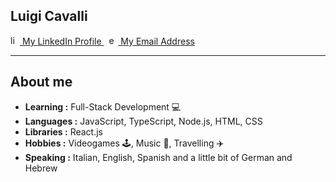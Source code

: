 ## Luigi Cavalli
<div>
  <a href="https://www.linkedin.com/in/luigi-cavalli/">
    <img src="https://cdn-icons-png.flaticon.com/512/174/174857.png" alt="linkedin" width="15" height="15"> My LinkedIn Profile
  </a> &nbsp; 
  <a href="mailto:luigi_cavalli@outlook.com">
    <img src="https://cdn-icons-png.flaticon.com/512/732/732200.png" alt="email" width="15" height="15"> My Email Address
  </a>
</div>

-----------------------------------------------------------------------------------------------------------------------------
## About me
-  **Learning :** Full-Stack Development 💻
-  **Languages :** JavaScript, TypeScript, Node.js, HTML, CSS
-  **Libraries :** React.js
-  **Hobbies :** Videogames 🕹️, Music 🎵, Travelling ✈️
-  **Speaking :** Italian, English, Spanish and a little bit of German and Hebrew
